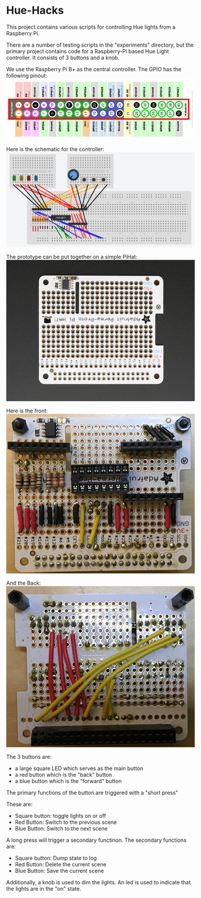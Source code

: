 # Hue-Hacks

This project contains various scripts for controlling Hue lights
from a Raspberry Pi.

There are a number of testing scripts in the "experiments" directory,
but the primary project contains code for a Raspberry-Pi based
Hue Light controller.  It consists of 3 buttons and a knob.

We use the Raspberry Pi B+ as the central controller.  The GPIO
has the following pinout:
![Schematic](/images/Pi-Bplus-Pinout.png)

Here is the schematic for the controller:
![Schematic](/images/PiHueHat-Layout.png)

The prototype can be put together on a simple PiHat:
![Blank PiHat](/images/Perma-Proto.jpg)

Here is the front:
![Proto Front](/images/Proto-front.png)

And the Back:
![Proto Back](/images/Proto-back.png)

The 3 buttons are:
* a large square LED which serves as the main button
* a red button which is the "back" button
* a blue button which is the "forward" button

The primary functions of the button are triggered with a "short press"

These are:
* Square button: toggle lights on or off
* Red Button: Switch to the previous scene
* Blue Button: Switch to the next scene

A long press will trigger a secondary functinon.  The secondary functions are:
* Square button: Dump state to log
* Red Button: Delete the current scene
* Blue Button: Save the current scene

Additionally, a knob is used to dim the lights.
An led is used to indicate that the lights are in the "on" state.